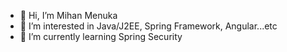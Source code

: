 - 👋 Hi, I’m Mihan Menuka
- 👀 I’m interested in Java/J2EE, Spring Framework, Angular...etc
- 🌱 I’m currently learning Spring Security 

<!---
Mikey797/Mikey797 is a ✨ special ✨ repository because its `README.md` (this file) appears on your GitHub profile.
You can click the Preview link to take a look at your changes.
--->
